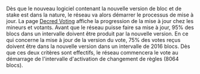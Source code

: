 Dès que le nouveau logiciel contenant la nouvelle version de bloc et de stake est dans la nature, le réseau va alors démarrer le processus de mise à jour.  La page [Decred Voting](voting.decred.org) affiche la progression de la mise à jour chez les mineurs et votants.  Avant que le réseau puisse faire sa mise à jour, 95% des blocs dans un intervalle doivent être produit par la nouvelle version. En ce qui concerne la mise à jour de la version du vote, 75% des votes reçus doivent être dans la nouvelle version dans un intervalle de 2016 blocs. Dès que ces deux critères sont effectifs, le réseau commencera le vote au démarrage de l'intervalle d'activation de changement de règles (8064 blocs).
